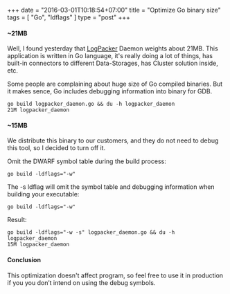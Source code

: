 +++
date = "2016-03-01T10:18:54+07:00"
title = "Optimize Go binary size"
tags = [ "Go", "ldflags" ]
type = "post"
+++

#### ~21MB

Well, I found yesterday that [LogPacker](https://logpacker.com) Daemon weights about 21MB. This application is written in Go language, it's really doing a lot of things, has built-in connectors to different Data-Storages, has Cluster solution inside, etc.

Some people are complaining about huge size of Go compiled binaries. But it makes sence, Go includes debugging information into binary for GDB.

```
go build logpacker_daemon.go && du -h logpacker_daemon
21M	logpacker_daemon
```

#### ~15MB

We distribute this binary to our customers, and they do not need to debug this tool, so I decided to turn off it.

Omit the DWARF symbol table during the build process:

```
go build -ldflags="-w"
```

The -s ldflag will omit the symbol table and debugging information when building your executable:

```
go build -ldflags="-w"
```

Result:
```
go build -ldflags="-w -s" logpacker_daemon.go && du -h logpacker_daemon
15M	logpacker_daemon
```

#### Conclusion

This optimization doesn't affect program, so feel free to use it in production if you you don’t intend on using the debug symbols.
